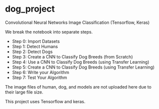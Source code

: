 # dog_project
Convolutional Neural Networks Image Classification (Tensorflow, Keras) 

We break the notebook into separate steps. 

- Step 0: Import Datasets
- Step 1: Detect Humans
- Step 2: Detect Dogs
- Step 3: Create a CNN to Classify Dog Breeds (from Scratch)
- Step 4: Use a CNN to Classify Dog Breeds (using Transfer Learning)
- Step 5: Create a CNN to Classify Dog Breeds (using Transfer Learning)
- Step 6: Write your Algorithm
- Step 7: Test Your Algorithm

The image files of human, dog, and models are not uploaded here due to their large file size. 

This project uses Tensorflow and keras.
